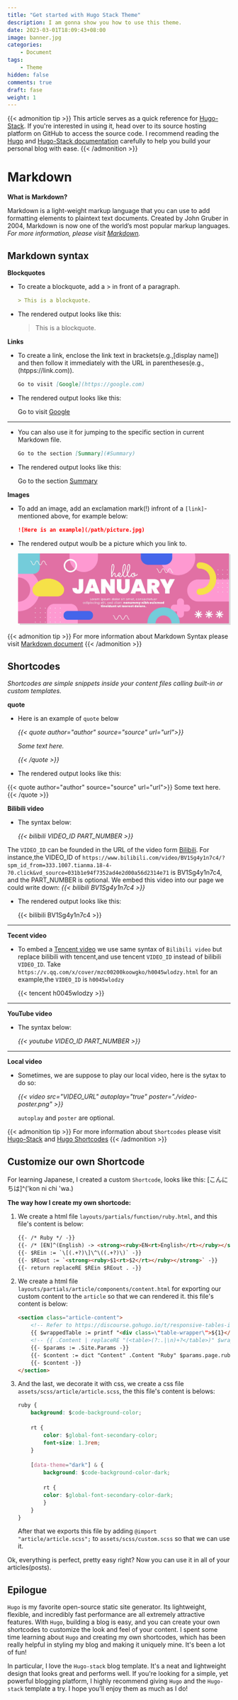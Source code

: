 ```yaml
---
title: "Get started with Hugo Stack Theme"
description: I am gonna show you how to use this theme.
date: 2023-03-01T18:09:43+08:00
image: banner.jpg
categories:
    - Document
tags: 
    - Theme
hidden: false
comments: true
draft: fase
weight: 1
---
```


{{< admonition tip >}}
This article serves as a quick reference for [Hugo-Stack](https://github.com/CaiJimmy/hugo-theme-stack). If you're interested in using it, head over to its source hosting platform on GitHub to access the source code. I recommend reading the [Hugo](https://gohugo.io/installation/windows/) and [Hugo-Stack documentation](https://stack.jimmycai.com/guide/) carefully to help you build your personal blog with ease.
{{< /admonition >}}

# Markdown
**What is Markdown?**

Markdown is a light-weight markup language that you can use to add formatting elements to plaintext text documents. Created by John Gruber in 2004, Markdown is now one of the world’s most popular markup languages.  *For more information, please visit [Markdown](https://www.markdownguide.org/getting-started/).*

## Markdown syntax
**Blockquotes**

* To create a blockquote, add a > in front of a paragraph.

    ```markdown
    > This is a blockquote.
    ```

* The rendered output looks like this:

    > This is a blockquote.

**Links**

* To create a link, enclose the link text in brackets(e.g.,[display name]) and then follow it immediately with the URL in parentheses(e.g.,(htpps://link.com)).

    ```markdown
    Go to visit [Google](https://google.com)
    ```

* The rendered output looks like this:

    Go to visit [Google](https://google.com)

---

* You can also use it for jumping to the specific section in current Markdown file.

    ```markdown
    Go to the section [Summary](#Summary)
    ```

* The rendered output looks like this:

    Go to the section [Summary](#Summary)

**Images**

* To add an image, add an exclamation mark(!) infront of a `[link]`- mentioned above, for example below:

    ```markdown
    ![Here is an example](/path/picture.jpg)
    ```

* The rendered output woulb be a picture which you link to.

    ![Here is an example](document.jpg)

{{< admonition tip >}}
For more information about Markdown Syntax please visit [Markdown document](https://www.markdownguide.org/basic-syntax/)
{{< /admonition >}}

## Shortcodes

*Shortcodes are simple snippets inside your content files calling built-in or custom templates.*

**quote**

* Here is an example of `quote` below

    *{{\< quote author="author" source="source" url="url">}}*

    *Some text here.*

    *{{\< /quote >}}*

* The rendered output looks like this:
    
{{< quote author="author" source="source" url="url">}}
Some text here.
{{< /quote >}}

**Bilibili video**

* The syntax below:

    *{{\< bilibili VIDEO_ID PART_NUMBER  >}}*

The `VIDEO_ID` can be founded in the URL of the video form [Bilibili](https://www.bilibili.com/). For instance,the VIDEO_ID of `https://www.bilibili.com/video/BV1Sg4y1n7c4/?spm_id_from=333.1007.tianma.18-4-70.click&vd_source=031b1e94f7352ad4e2d00a56d2314e71` is BV1Sg4y1n7c4, and the PART_NUMBER is optional. We embed this video into our page we could write down: *{{\< bilibili BV1Sg4y1n7c4 >}}*

* The rendered output looks like this:

    {{< bilibili BV1Sg4y1n7c4 >}}

***

**Tecent video**

* To embed a [Tencent video](https://v.qq.com/) we use same syntax of `Bilibili video` but replace bilibili with tencent,and use tencent `VIDEO_ID` instead of bilibili `VIDEO_ID`. Take `https://v.qq.com/x/cover/mzc00200koowgko/h0045wlodzy.html` for an example,the `VIDEO_ID` is `h0045wlodzy`

    {{< tencent h0045wlodzy >}}

***

**YouTube video**

* The syntax below:

    *{{\< youtube  VIDEO_ID PART_NUMBER  >}}*

***

**Local video**

* Sometimes, we are suppose to play our local video, here is the sytax to do so:

    *{{\< video src="VIDEO_URL" autoplay="true" poster="./video-poster.png" >}}*

    `autoplay` and `poster` are optional.

{{< admonition tip >}}
For more information about `Shortcodes` please visit [Hugo-Stack](https://stack.jimmycai.com/writing/shortcodes) and [Hugo Shortcodes](https://gohugo.io/content-management/shortcodes/)
{{< /admonition >}}

## Customize our own Shortcode
For learning Japanese, I created a custom `Shortcode`, looks like this: [こんにちは]^('kon ni chi 'wa.)  

**The way how I create my own shortcode:**

1. We create a html file `layouts/partials/function/ruby.html`, and this file's content is below:

    ```html
    {{- /* Ruby */ -}}
    {{- /* [EN]^(English) -> <strong><ruby>EN<rt>English</rt></ruby></strong> */ -}}
    {{- $REin := `\[(.+?)\]\^\((.+?)\)` -}}
    {{- $REout := `<strong><ruby>$1<rt>$2</rt></ruby></strong>` -}}
    {{- return replaceRE $REin $REout . -}}
    ```


2. We create a html file `layouts/partials/article/components/content.html` for exporting our custom content to the `article` so that we can rendered it. this file's content is below:

    ```html
    <section class="article-content">
        <!-- Refer to https://discourse.gohugo.io/t/responsive-tables-in-markdown/10639/5 -->
        {{ $wrappedTable := printf "<div class=\"table-wrapper\">${1}</div>" }}
        <!-- {{ .Content | replaceRE "(<table>(?:.|\n)+?</table>)" $wrappedTable | safeHTML }} -->
        {{- $params := .Site.Params -}}
        {{- $content := dict "Content" .Content "Ruby" $params.page.ruby "Fraction" $params.fraction "Fontawesome" $params.fontawesome | partial "function/content.html"| replaceRE "(<table>(?:.|\n)+?</table>)" $wrappedTable | safeHTML -}}
        {{- $content -}}
    </section>
    ```

3. And the last, we decorate it with css, we create a css file `assets/scss/article/article.scss`, the this file's content is belows:

    ```css
    ruby {
        background: $code-background-color;

        rt {
            color: $global-font-secondary-color;
            font-size: 1.3rem;
        }

        [data-theme="dark"] & {
            background: $code-background-color-dark;

            rt {
            color: $global-font-secondary-color-dark;
            }
        }
    }
    ```

    After that we exports this file by adding `@import "article/article.scss";` to `assets/scss/custom.scss` so that we can use it. 

Ok, everything is perfect, pretty easy right? Now you can use it in all of your articles(posts).

## Epilogue

`Hugo` is my favorite open-source static site generator. Its lightweight, flexible, and incredibly fast performance are all extremely attractive features. With `Hugo`, building a blog is easy, and you can create your own shortcodes to customize the look and feel of your content. I spent some time learning about `Hugo` and creating my own shortcodes, which has been really helpful in styling my blog and making it uniquely mine. It's been a lot of fun!

In particular, I love the `Hugo-stack` blog template. It's a neat and lightweight design that looks great and performs well. If you're looking for a simple, yet powerful blogging platform, I highly recommend giving `Hugo` and the `Hugo-stack` template a try. I hope you'll enjoy them as much as I do!
